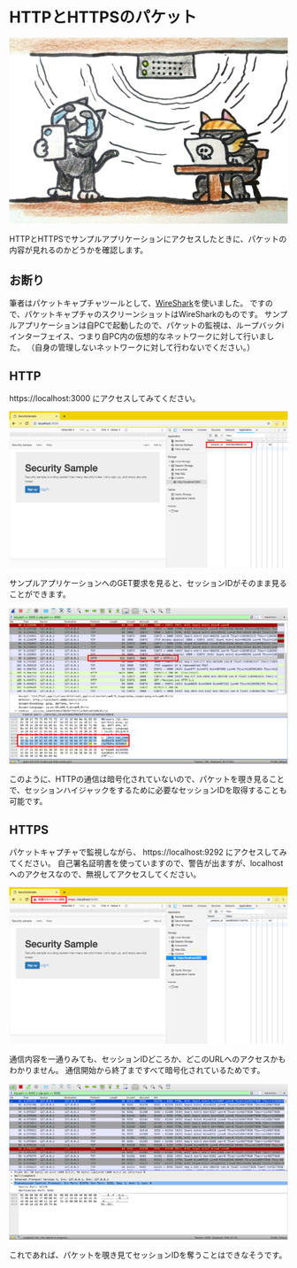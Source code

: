 # HTTPとHTTPSのパケット

![パケットキャプチャー](../images/9_01_http_packet/packet_capture.png)

HTTPとHTTPSでサンプルアプリケーションにアクセスしたときに、パケットの内容が見れるのかどうかを確認します。

## お断り

筆者はパケットキャプチャツールとして、[WireShark](https://www.wireshark.org/)を使いました。
ですので、パケットキャプチャのスクリーンショットはWireSharkのものです。
サンプルアプリケーションは自PCで起動したので、パケットの監視は、ループバックiインターフェイス、つまり自PC内の仮想的なネットワークに対して行いました。
（自身の管理しないネットワークに対して行わないでください。）


## HTTP

https://localhost:3000 にアクセスしてみてください。

![HTTPで通信すると…](../images/9_01_http_packet/browser_http_get.png)

サンプルアプリケーションへのGET要求を見ると、セッションIDがそのまま見ることができます。

![パケットキャプチャでセッションIDが見える](../images/9_01_http_packet/http_packet.png)

このように、HTTPの通信は暗号化されていないので、パケットを覗き見ることで、セッションハイジャックをするために必要なセッションIDを取得することも可能です。

## HTTPS

パケットキャプチャで監視しながら、
https://localhost:9292 にアクセスしてみてください。
自己署名証明書を使っていますので、警告が出ますが、localhostへのアクセスなので、無視してアクセスしてください。

![HTTPSで通信すると…](../images/9_01_http_packet/browser_https_get.png)

通信内容を一通りみても、セッションIDどころか、どこのURLへのアクセスかもわかりません。
通信開始から終了まですべて暗号化されているためです。

![パケットキャプチャでも内容がわからない](../images/9_01_http_packet/https_packet.png)

これであれば、パケットを覗き見てセッションIDを奪うことはできなそうです。

